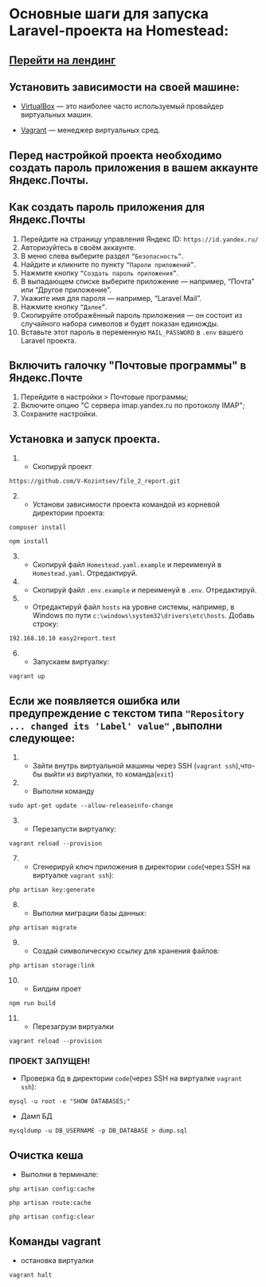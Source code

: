 # Основные шаги для запуска Laravel-проекта на Homestead:

## [Перейти на лендинг](https://v-kozintsev.github.io/home_page_-Hilton-/)

## Установить зависимости на своей машине:

- [VirtualBox](https://www.virtualbox.org/) — это наиболее часто используемый провайдер виртуальных машин.

- [Vagrant](https://developer.hashicorp.com/vagrant) — менеджер виртуальных сред.


## Перед настройкой проекта необходимо создать пароль приложения в вашем аккаунте Яндекс.Почты.

## Как создать пароль приложения для Яндекс.Почты
1. Перейдите на страницу управления Яндекс ID: `https://id.yandex.ru/`
2. Авторизуйтесь в своём аккаунте.
3. В меню слева выберите раздел `“Безопасность”`.
4. Найдите и кликните по пункту `“Пароли приложений”`.
5. Нажмите кнопку `“Создать пароль приложения”`.
6. В выпадающем списке выберите приложение — например, “Почта” или “Другое приложение”.
7. Укажите имя для пароля — например, “Laravel Mail”.
8. Нажмите кнопку `“Далее”`.
9. Скопируйте отображённый пароль приложения — он состоит из случайного набора символов и будет показан единожды.
10. Вставьте этот пароль в переменную `MAIL_PASSWORD` в `.env` вашего Laravel проекта.

## Включить галочку "Почтовые программы" в Яндекс.Почте

1. Перейдите в настройки > Почтовые программы;
2. Включите опцию "С сервера imap.yandex.ru по протоколу IMAP";
3. Сохраните настройки.

## Установка и запуск проекта.

1. - Скопируй проект 

```
https://github.com/V-Kozintsev/file_2_report.git
```

2. - Установи зависимости проекта командой из корневой директории проекта:

```
composer install
```

```
npm install
```

3. - Скопируй файл `Homestead.yaml.example` и переименуй в `Homestead.yaml`. Отредактируй.

4. - Скопируй файл `.env.example` и переименуй в `.env`. Отредактируй.

5. - Отредактируй файл `hosts` на уровне системы, например, в Windows по пути `c:\windows\system32\drivers\etc\hosts`. Добавь строку:

```
192.168.10.10 easy2report.test
```

6. - Запускаем виртуалку:

```
vagrant up
```

## Если же появляется ошибка или предупреждение с текстом типа `"Repository ... changed its 'Label' value"` ,выполни следующее:

1. - Зайти внутрь виртуальной машины через SSH (`vagrant ssh`),что-бы выйти из виртуалки, то команда(`exit`)

2. - Выполни команду
```
sudo apt-get update --allow-releaseinfo-change
```

3. - Перезапусти виртуалку:

```
vagrant reload --provision
```

7. - Сгенерируй ключ приложения в директории `code`(через SSH на виртуалке `vagrant ssh`):

```
php artisan key:generate
```

8. - Выполни миграции базы данных:

```
php artisan migrate
```

9. - Создай символическую ссылку для хранения файлов:

```
php artisan storage:link
```

10. - Билдим проет
 
```
npm run build
```

11. - Перезагрузи виртуалки

```
vagrant reload --provision
```

### ПРОЕКТ ЗАПУЩЕН!

- Проверка бд в директории `code`(через SSH на виртуалке `vagrant ssh`):

```
mysql -u root -e "SHOW DATABASES;"
```

- Дамп БД
```
mysqldump -u DB_USERNAME -p DB_DATABASE > dump.sql
```

## Очистка кеша

- Выполни в терминале:

```
php artisan config:cache
```
```
php artisan route:cache
```
```
php artisan config:clear
```

## Команды vagrant

- остановка виртуалки 

```
vagrant halt
```


